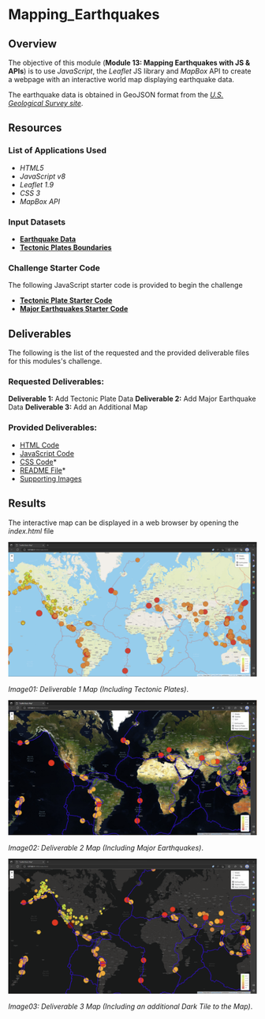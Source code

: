 # Mapping_Earthquakes

## Overview

The objective of this module (**Module 13: Mapping Earthquakes with JS & APIs**) is to use _JavaScript_, the _Leaflet_ JS library and _MapBox_ API to create a webpage with an interactive world map displaying earthquake data.

The earthquake data is obtained in GeoJSON format from the _[U.S. Geological Survey site](https://www.usgs.gov/)_.

## Resources

### List of Applications Used

- _HTML5_
- _JavaScript v8_
- _Leaflet 1.9_
- _CSS 3_
- _MapBox API_

### Input Datasets

- **[Earthquake Data](https://earthquake.usgs.gov/earthquakes/feed/v1.0/summary/all_week.geojson)**
- **[Tectonic Plates Boundaries](https://raw.githubusercontent.com/fraxen/tectonicplates/master/GeoJSON/PB2002_boundaries.json)**

### Challenge Starter Code

The following JavaScript starter code is provided to begin the challenge

- **[Tectonic Plate Starter Code](https://2u-data-curriculum-team.s3.amazonaws.com/dataviz-online/module_13/tectonic_plate_starter_logic.js)**
- **[Major Earthquakes Starter Code](https://2u-data-curriculum-team.s3.amazonaws.com/dataviz-online/module_13/major_eq_starter_logic.js)**

## Deliverables

The following is the list of the requested and the provided deliverable files for this modules's challenge.

### Requested Deliverables:

**Deliverable 1:** Add Tectonic Plate Data
**Deliverable 2:** Add Major Earthquake Data
**Deliverable 3:** Add an Additional Map

### Provided Deliverables:

- [HTML Code](./index.html)
- [JavaScript Code](./static/js/challenge_logic.js)
- [CSS Code](./static/css/style.css)\*
- [README File](./README.md)\*
- [Supporting Images](./images/)

## Results

The interactive map can be displayed in a web browser by opening the _index.html_ file

![Image 01](./images/Deliverable1.png)

_Image01: Deliverable 1 Map (Including Tectonic Plates)_.

![Image 02](./images/Deliverable2.png)

_Image02: Deliverable 2 Map (Including Major Earthquakes)_.

![Image 03](./images/Deliverable3.png)

_Image03: Deliverable 3 Map (Including an additional Dark Tile to the Map)_.
